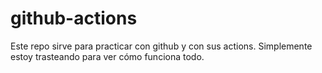 # github-actions
Este repo sirve para practicar con github y con sus actions. Simplemente estoy trasteando para ver cómo funciona todo.
